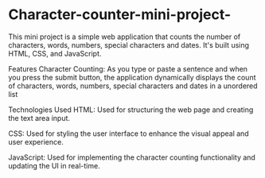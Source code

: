 # Character-counter-mini-project-

This mini project is a simple web application that counts the number of characters, words, numbers, special characters and dates. It's built using HTML, CSS, and JavaScript.

Features
Character Counting: As you type or paste a sentence and when you press the submit button, the application dynamically displays the count of characters, words, numbers, special characters and dates in a unordered list 

Technologies Used
HTML: Used for structuring the web page and creating the text area input.

CSS: Used for styling the user interface to enhance the visual appeal and user experience.

JavaScript: Used for implementing the character counting functionality and updating the UI in real-time.


